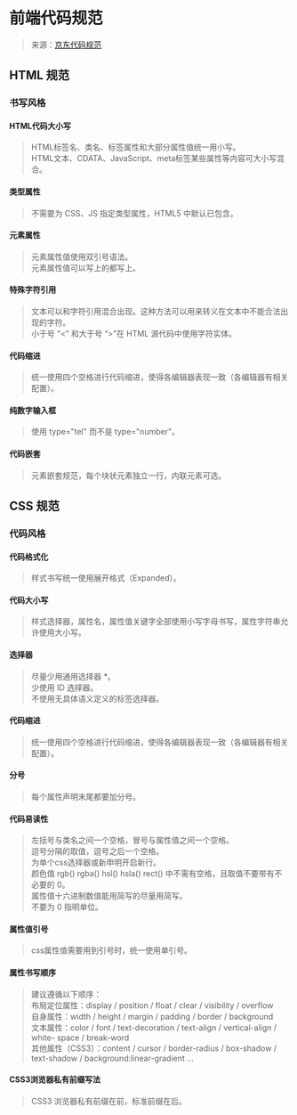 # 前端代码规范
> 来源：[京东代码规范](https://guide.aotu.io/)
## HTML 规范
### 书写风格
#### HTML代码大小写
> HTML标签名、类名、标签属性和大部分属性值统一用小写。<br />
> HTML文本、CDATA、JavaScript、meta标签某些属性等内容可大小写混合。
#### 类型属性
> 不需要为 CSS、JS 指定类型属性，HTML5 中默认已包含。
#### 元素属性
> 元素属性值使用双引号语法。<br />
> 元素属性值可以写上的都写上。
#### 特殊字符引用
> 文本可以和字符引用混合出现。这种方法可以用来转义在文本中不能合法出现的字符。<br />
> 小于号 “<” 和大于号 “>”在 HTML 源代码中使用字符实体。
#### 代码缩进
> 统一使用四个空格进行代码缩进，使得各编辑器表现一致（各编辑器有相关配置）。
#### 纯数字输入框
> 使用 type="tel" 而不是 type="number"。
#### 代码嵌套
> 元素嵌套规范，每个块状元素独立一行，内联元素可选。
## CSS 规范
### 代码风格
#### 代码格式化
> 样式书写统一使用展开格式（Expanded）。
#### 代码大小写
> 样式选择器，属性名，属性值关键字全部使用小写字母书写，属性字符串允许使用大小写。
#### 选择器
> 尽量少用通用选择器 *。<br />
> 少使用 ID 选择器。<br />
> 不使用无具体语义定义的标签选择器。
#### 代码缩进
> 统一使用四个空格进行代码缩进，使得各编辑器表现一致（各编辑器有相关配置）。
#### 分号
> 每个属性声明末尾都要加分号。
#### 代码易读性
> 左括号与类名之间一个空格，冒号与属性值之间一个空格。<br />
> 逗号分隔的取值，逗号之后一个空格。<br />
> 为单个css选择器或新申明开启新行。<br />
> 颜色值 rgb() rgba() hsl() hsla() rect() 中不需有空格，且取值不要带有不必要的 0。<br />
> 属性值十六进制数值能用简写的尽量用简写。<br />
> 不要为 0 指明单位。
#### 属性值引号
> css属性值需要用到引号时，统一使用单引号。
#### 属性书写顺序
> 建议遵循以下顺序：<br />
> 布局定位属性：display / position / float / clear / visibility / overflow<br />
> 自身属性：width / height / margin / padding / border / background<br />
> 文本属性：color / font / text-decoration / text-align / vertical-align / white- space / break-word<br />
> 其他属性（CSS3）：content / cursor / border-radius / box-shadow / text-shadow / background:linear-gradient …
#### CSS3浏览器私有前缀写法
> CSS3 浏览器私有前缀在前，标准前缀在后。